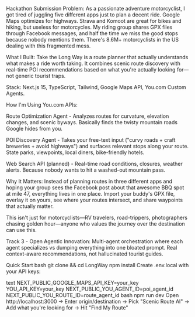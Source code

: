 Hackathon Submission
Problem: As a passionate adventure motorcyclist, I got tired of juggling five different apps just to plan a decent ride. Google Maps optimizes for highways. Strava and Komoot are great for bikes and hiking, but useless for motorcycles. My riding group shares GPX files through Facebook messages, and half the time we miss the good stops because nobody mentions them. There's 8.6M+ motorcyclists in the US dealing with this fragmented mess.

What I Built: Take the Long Way is a route planner that actually understands what makes a ride worth taking. It combines scenic route discovery with real-time POI recommendations based on what you're actually looking for—not generic tourist traps.

Stack: Next.js 15, TypeScript, Tailwind, Google Maps API, You.com Custom Agents.

How I'm Using You.com APIs:

Route Optimization Agent - Analyzes routes for curvature, elevation changes, and scenic byways. Basically finds the twisty mountain roads Google hides from you.

POI Discovery Agent - Takes your free-text input ("curvy roads + craft breweries + avoid highways") and surfaces relevant stops along your route. State parks, viewpoints, local diners, bike-friendly hotels.

Web Search API (planned) - Real-time road conditions, closures, weather alerts. Because nobody wants to hit a washed-out mountain pass.

Why It Matters: Instead of planning routes in three different apps and hoping your group sees the Facebook post about that awesome BBQ spot at mile 47, everything lives in one place. Import your buddy's GPX file, overlay it on yours, see where your routes intersect, and share waypoints that actually matter.

This isn't just for motorcyclists—RV travelers, road-trippers, photographers chasing golden hour—anyone who values the journey over the destination can use this.



Track 3 - Open Agentic Innovation: Multi-agent orchestration where each agent specializes vs dumping everything into one bloated prompt. Real context-aware recommendations, not hallucinated tourist guides.

Quick Start
bash
git clone <repo-url> && cd LongWay
npm install
Create .env.local with your API keys:

text
NEXT_PUBLIC_GOOGLE_MAPS_API_KEY=your_key
YOU_API_KEY=your_key
NEXT_PUBLIC_YOU_AGENT_ID=poi_agent_id
NEXT_PUBLIC_YOU_ROUTE_ID=route_agent_id
bash
npm run dev
Open http://localhost:3000 → Enter origin/destination → Pick "Scenic Route AI" → Add what you're looking for → Hit "Find My Route"
